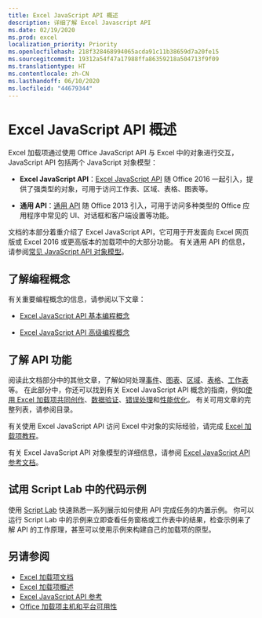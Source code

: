 ```yaml
---
title: Excel JavaScript API 概述
description: 详细了解 Excel Javascript API
ms.date: 02/19/2020
ms.prod: excel
localization_priority: Priority
ms.openlocfilehash: 218f328468994065acda91c11b38659d7a20fe15
ms.sourcegitcommit: 19312a54f47a17988ffa86359218a504713f9f09
ms.translationtype: HT
ms.contentlocale: zh-CN
ms.lasthandoff: 06/10/2020
ms.locfileid: "44679344"
---
```

# <a name="excel-javascript-api-overview"></a>Excel JavaScript API 概述

Excel 加载项通过使用 Office JavaScript API 与 Excel 中的对象进行交互，JavaScript API 包括两个 JavaScript 对象模型：

* **Excel JavaScript API**：[Excel JavaScript API](/javascript/api/excel) 随 Office 2016 一起引入，提供了强类型的对象，可用于访问工作表、区域、表格、图表等。 

* **通用 API**：[通用 API](/javascript/api/office) 随 Office 2013 引入，可用于访问多种类型的 Office 应用程序中常见的 UI、对话框和客户端设置等功能。

文档的本部分着重介绍了 Excel JavaScript API，它可用于开发面向 Excel 网页版或 Excel 2016 或更高版本的加载项中的大部分功能。 有关通用 API 的信息，请参阅[常见 JavaScript API 对象模型](../../develop/office-javascript-api-object-model.md)。 

## <a name="learn-programming-concepts"></a>了解编程概念

有关重要编程概念的信息，请参阅以下文章：
 
- [Excel JavaScript API 基本编程概念](../../excel/excel-add-ins-core-concepts.md)

- [Excel JavaScript API 高级编程概念](../../excel/excel-add-ins-advanced-concepts.md)

## <a name="learn-about-api-capabilities"></a>了解 API 功能

阅读此文档部分中的其他文章，了解如何处理[事件](../../excel/excel-add-ins-events.md)、[图表](../../excel/excel-add-ins-charts.md)、[区域](../../excel/excel-add-ins-ranges.md)、[表格](../../excel/excel-add-ins-tables.md)、[工作表](../../excel/excel-add-ins-worksheets.md)等。 在此部分中，你还可以找到有关 Excel JavaScript API 概念的指南，例如[使用 Excel 加载项共同创作](../../excel/co-authoring-in-excel-add-ins.md)、[数据验证](../../excel/excel-add-ins-data-validation.md)、[错误处理](../../excel/excel-add-ins-error-handling.md)和[性能优化](../../excel/performance.md)。 有关可用文章的完整列表，请参阅目录。

有关使用 Excel JavaScript API 访问 Excel 中对象的实际经验，请完成 [Excel 加载项教程](../../tutorials/excel-tutorial.md)。 

有关 Excel JavaScript API 对象模型的详细信息，请参阅 [Excel JavaScript API 参考文档](/javascript/api/excel)。

## <a name="try-out-code-samples-in-script-lab"></a>试用 Script Lab 中的代码示例

使用 [Script Lab](../../overview/explore-with-script-lab.md) 快速熟悉一系列展示如何使用 API 完成任务的内置示例。 你可以运行 Script Lab 中的示例来立即查看任务窗格或工作表中的结果，检查示例来了解 API 的工作原理，甚至可以使用示例来构建自己的加载项的原型。

## <a name="see-also"></a>另请参阅

- [Excel 加载项文档](../../excel/index.yml)
- [Excel 加载项概述](../../excel/excel-add-ins-overview.md)
- [Excel JavaScript API 参考](/javascript/api/excel)
- [Office 加载项主机和平台可用性](../../overview/office-add-in-availability.md)
